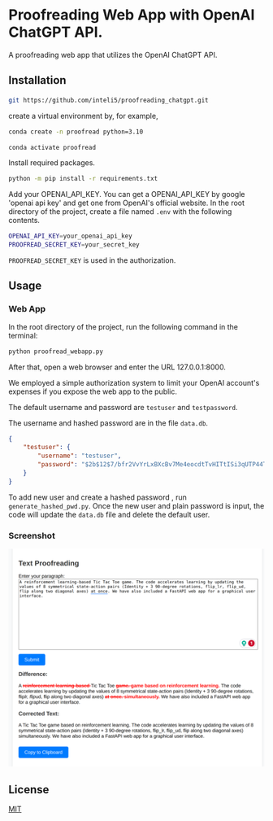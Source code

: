 # Proofreading Web App with OpenAI ChatGPT API.

A proofreading web app that utilizes the OpenAI ChatGPT API.

## Installation

```bash
git https://github.com/inteli5/proofreading_chatgpt.git
```
create a virtual environment by, for example, 

```bash
conda create -n proofread python=3.10

```

```bash
conda activate proofread
```


Install required packages.
```bash
python -m pip install -r requirements.txt
```

Add your OPENAI_API_KEY. 
You can get a OPENAI_API_KEY by google 'openai api key' and get one from OpenAI's official website. In the root directory of the project, create a file named `.env` with the following contents. 
```bash
OPENAI_API_KEY=your_openai_api_key
PROOFREAD_SECRET_KEY=your_secret_key
```
`PROOFREAD_SECRET_KEY` is used in the authorization. 

## Usage


### Web App

In the root directory of the project, run the following command in the terminal:
```bash
python proofread_webapp.py
```
After that, open a web browser and enter the URL 127.0.0.1:8000.

We employed a simple authorization system to limit your OpenAI account's expenses if you expose the web app to the public. 

The default username and password are `testuser` and `testpassword`.

The username and hashed password are in the file `data.db`.

```json
{
    "testuser": {
        "username": "testuser",
        "password": "$2b$12$7/bfr2VvYrLxBXcBv7Me4eocdtTvHITtISi3qUTP44TxxNljEYR/a" 
    }
}
```

To add new user and create a hashed password , run `generate_hashed_pwd.py`. Once the new user and plain password is input, the code will update the `data.db` file and delete the default user.

### Screenshot

![screenshot](./Screenshot.png)


## License

[MIT](https://choosealicense.com/licenses/mit/)